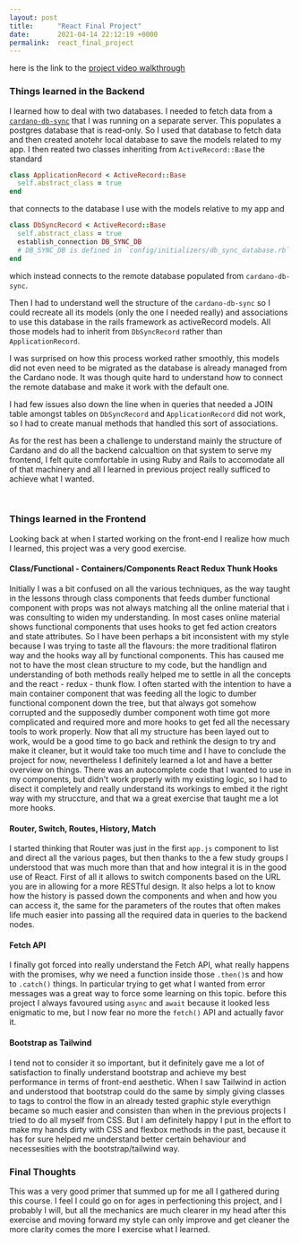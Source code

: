 ```yaml
---
layout: post
title:      "React Final Project"
date:       2021-04-14 22:12:19 +0000
permalink:  react_final_project
---
```


here is the link to the [project video walkthrough](https://youtu.be/OvHbIPD1YdQ)

### Things learned in the Backend

I learned how to deal with two databases. I needed to fetch data from a [`cardano-db-sync`](https://github.com/input-output-hk/cardano-db-sync) that I was running on a separate server. This populates a postgres database that is read-only. So I used that database to fetch data and then created anotehr local database to save the models related to my app.
I then reated two classes inheriting from `ActiveRecord::Base` the standard 
```ruby
class ApplicationRecord < ActiveRecord::Base
  self.abstract_class = true
end
```
that connects to the database I use with the models relative to my app and
```ruby
class DbSyncRecord < ActiveRecord::Base
  self.abstract_class = true
  establish_connection DB_SYNC_DB
  # DB_SYNC_DB is defined in `config/initializers/db_sync_database.rb`
end
```
which instead connects to the remote database populated from `cardano-db-sync`.

Then I had to understand well the structure of the `cardano-db-sync` so I could recreate all its models (only the one I needed really) and associations to use this database in the rails framework as activeRecord models. All those models had to inherit from `DbSyncRecord` rather than `ApplicationRecord`.

I was surprised on how this process worked rather smoothly, this models did not even need to be migrated as the database is already managed from the Cardano node. It was though quite hard to understand how to connect the remote database and make it work with the default one.

I had few issues also down the line when in queries that needed a JOIN table amongst tables on `DbSyncRecord`  and `ApplicationRecord` did not work, so I had to create manual methods that handled this sort of associations.

As for the rest has been a challenge to understand mainly the structure of Cardano and do all the backend calcualtion on that system to serve my frontend, I felt quite comfortable in using Ruby and Rails to accomodate all of that machinery and all I learned in previous project really sufficed to achieve what I wanted.

<br>

### Things learned in the Frontend

Looking back at when I started working on the front-end I realize how much I learned, this project was a very good exercise. 
#### Class/Functional - Containers/Components React Redux Thunk Hooks
Initially I was a bit confused on all the various techniques, as the way taught in the lessons through class components that feeds dumber functional component with props was not always matching all the online material that i was consulting to widen my understanding. 
In most cases online material shows functional components that uses hooks to get fed action creators and state attributes. So I have been perhaps a bit inconsistent with my style because I was trying to taste all the flavours: the more traditional flatiron way and the hooks way all by functional components.
This has caused me not to have the most clean structure to my code, but the handlign and understanding of both methods really helped me to settle in all the concepts and the react - redux - thunk flow.
I often started with the intention to have a main container component that was feeding all the logic to dumber functional component down the tree, but that always got somehow corrupted and the supposedly dumber component woth time got more complicated and required more and more hooks to get fed all the necessary tools to work properly.
Now that all my structure has been layed out to work, would be a good time to go back and rethink the design to try and make it cleaner, but it would take too much time and I have to conclude the project for now, nevertheless I definitely learned a lot and have a better overview on things.
There was an autocomplete code that I wanted to use in my components, but didn't work properly with my existing logic, so I had to disect it completely and really understand its workings to embed it the right way with my struccture, and that wa a great exercise that taught me a lot more hooks.

#### Router, Switch, Routes, History, Match
I started thinking that Router was just in the first `app.js` component to list and direct all the various pages, but then thanks to the a few study groups I understood that was much more than that and how integral it is in the good use of React. First of all it allows to switch components based on the URL you are in allowing for a more RESTful design. It also helps a lot to know how the history is passed down the components and when and how you can access it, the same for the parameters of the routes that often makes life much easier into passing all the required data in queries to the backend nodes.

#### Fetch API
I finally got forced into really understand the Fetch API, what really happens with the promises, why we need a function inside those `.then()`s and how to `.catch()` things. In particular trying to get what I wanted from error messages was a great way to force some learning on this topic. before this project I always favoured using `async` and `await` because it looked less enigmatic to me, but I now fear no more the `fetch()` API and actually favor it.

#### Bootstrap as Tailwind
I tend not to consider it so important, but it definitely gave me a lot of satisfaction to finally understand bootstrap and achieve my best performance in terms of front-end aesthetic. When I saw Tailwind in action and understood that bootstrap could do the same by simply giving classes to tags to control the flow in an already tested graphic style everythign became so much easier and consisten than when in the previous projects I tried to do all myself from CSS.
But I am definitely happy I put in the effort to make my hands dirty with CSS and flexbox methods in the past, because it has for sure helped me understand better certain behaviour and necessesities with the bootstrap/tailwind way.

### Final Thoughts
This was a very good primer that summed up for me all I gathered during this course. I feel I could go on for ages in perfectioning this project, and I probably I will, but all the mechanics are much clearer in my head after this exercise and moving forward my style can only improve and get cleaner the more clarity comes the more I exercise what I learned.

